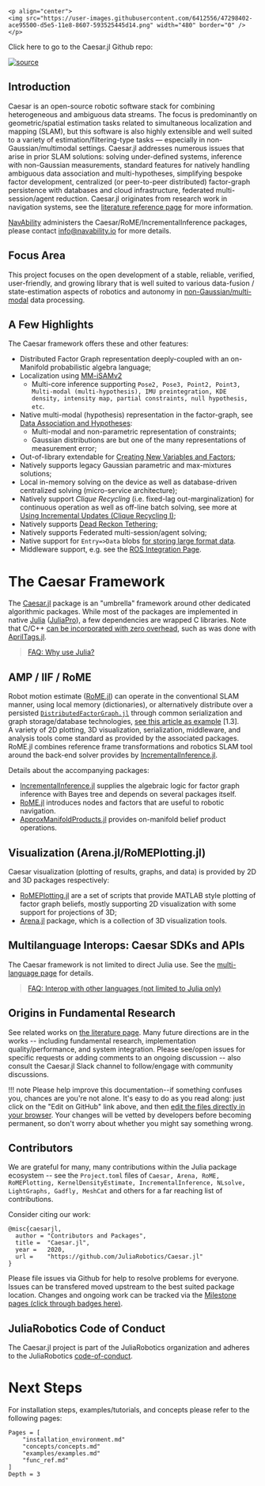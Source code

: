 ```@raw html
<p align="center">
<img src="https://user-images.githubusercontent.com/6412556/47298402-ace95500-d5e5-11e8-8607-593525445d14.png" width="480" border="0" />
</p>
```

Click here to go to the Caesar.jl Github repo:

[![source](https://img.shields.io/badge/source-code-yellow.svg)](https://github.com/JuliaRobotics/Caesar.jl)

## Introduction
Caesar is an open-source robotic software stack for combining heterogeneous and ambiguous data streams.  The focus is predominantly on geometric/spatial estimation tasks related to simultaneous localization and mapping (SLAM), but this software is also highly extensible and well suited to a variety of estimation/filtering-type tasks — especially in non-Gaussian/multimodal settings.  Caesar.jl addresses numerous issues that arise in prior SLAM solutions: solving under-defined systems, inference with non-Gaussian measurements, standard features for natively handling ambiguous data association and multi-hypotheses, simplifying bespoke factor development, centralized (or peer-to-peer distributed) factor-graph persistence with databases and cloud infrastructure, federated multi-session/agent reduction.  Caesar.jl originates from research work in navigation systems, see the [literature reference page](https://www.juliarobotics.org/Caesar.jl/latest/refs/literature/) for more information.

[NavAbility](https://www.navability.io/) administers the Caesar/RoME/IncrementalInference packages, please contact info@navability.io for more details.

## Focus Area

This project focuses on the open development of a stable, reliable, verified, user-friendly, and growing library that is well suited to various data-fusion / state-estimation aspects of robotics and autonomy in [non-Gaussian/multi-modal](https://juliarobotics.org/Caesar.jl/latest/concepts/concepts/#Why/Where-does-non-Gaussian-data-come-from?-1) data processing.

## A Few Highlights

The Caesar framework offers these and other features:
* Distributed Factor Graph representation deeply-coupled with an on-Manifold probabilistic algebra language;
* Localization using [MM-iSAMv2](http://www.juliarobotics.org/Caesar.jl/latest/refs/literature/#Related-Literature-1)
  * Multi-core inference supporting `Pose2, Pose3, Point2, Point3, Multi-modal (multi-hypothesis), IMU preintegration, KDE density, intensity map, partial constraints, null hypothesis, etc`.
* Native multi-modal (hypothesis) representation in the factor-graph, see [Data Association and Hypotheses](@ref):
  * Multi-modal and non-parametric representation of constraints;
  * Gaussian distributions are but one of the many representations of measurement error;
* Out-of-library extendable for [Creating New Variables and Factors](@ref);
* Natively supports legacy Gaussian parametric and max-mixtures solutions;
* Local in-memory solving on the device as well as database-driven centralized solving (micro-service architecture);
* Natively support *Clique Recycling* (i.e. fixed-lag out-marginalization) for continuous operation as well as off-line batch solving, see more at [Using Incremental Updates (Clique Recycling I)](@ref);
* Natively supports [Dead Reckon Tethering](examples/deadreckontether.md);
* Natively supports Federated multi-session/agent solving;
* Native support for `Entry=>Data` blobs [for storing large format data](https://juliarobotics.org/Caesar.jl/latest/concepts/entry_data/).
* Middleware support, e.g. see the [ROS Integration Page](examples/using_ros.md).

# The Caesar Framework

The [Caesar.jl](https://github.com/JuliaRobotics/Caesar.jl) package is an "umbrella" framework around other dedicated algorithmic packages.  While most of the packages are implemented in native [Julia](http://www.julialang.org/) ([JuliaPro](http://www.juliacomputing.com)), a few dependencies are wrapped C libraries.  Note that C/C++ [can be incorporated with zero overhead](https://docs.julialang.org/en/v1/manual/calling-c-and-fortran-code/), such as was done with [AprilTags.jl](http://www.github.com/JuliaRobotics/AprilTags.jl).

> [FAQ: Why use Julia?](https://www.juliarobotics.org/Caesar.jl/latest/faq/#Why-Julia-1)

## AMP / IIF / RoME

Robot motion estimate ([RoME.jl](http://www.github.com/JuliaRobotics/RoME.jl)) can operate in the conventional SLAM manner, using local memory (dictionaries), or alternatively distribute over a persisted [`DistributedFactorGraph.jl`](http://www.github.com/JuliaRobotics/DistributedFactorGraphs.jl) through common serialization and graph storage/database technologies, [see this article as example](http://people.csail.mit.edu/spillai/projects/cloud-graphs/2017-icra-cloudgraphs.pdf) [1.3].  
A variety of 2D plotting, 3D visualization, serialization, middleware, and analysis tools come standard as provided by the associated packages.  RoME.jl combines reference frame transformations and robotics SLAM tool around the back-end solver provides by [IncrementalInference.jl](http://www.github.com/JuliaRobotics/IncrementalInference.jl).

Details about the accompanying packages:
* [IncrementalInference.jl](http://www.github.com/JuliaRobotics/IncrementalInference.jl) supplies the algebraic logic for factor graph inference with Bayes tree and depends on several packages itself.
* [RoME.jl](http://www.github.com/JuliaRobotics/RoME.jl) introduces nodes and factors that are useful to robotic navigation.
* [ApproxManifoldProducts.jl](http://www.github.com/JuliaRobotics/ApproxManifoldProducts.jl) provides on-manifold belief product operations.

## Visualization (Arena.jl/RoMEPlotting.jl)
Caesar visualization (plotting of results, graphs, and data) is provided by 2D and 3D packages respectively:
* [RoMEPlotting.jl](http://www.github.com/JuliaRobotics/RoMEPlotting.jl) are a set of scripts that provide MATLAB style plotting of factor graph beliefs, mostly supporting 2D visualization with some support for projections of 3D;
* [Arena.jl](https://github.com/dehann/Arena.jl) package, which is a collection of 3D visualization tools.

## Multilanguage Interops: Caesar SDKs and APIs
The Caesar framework is not limited to direct Julia use.  See the [multi-language page](https://www.juliarobotics.org/Caesar.jl/latest/concepts/multilang/) for details.

> [FAQ: Interop with other languages (not limited to Julia only)](https://www.juliarobotics.org/Caesar.jl/latest/faq/#Is-Caesar.jl-limited-to-Julia?-No.-1)

## Origins in Fundamental Research

See related works on [the literature page](https://www.juliarobotics.org/Caesar.jl/latest/refs/literature/).  Many future directions are in the works -- including fundamental research, implementation quality/performance, and system integration.  Please see/open issues for specific requests or adding comments to an ongoing discussion -- also consult the Caesar.jl Slack channel to follow/engage with community discussions.

!!! note
    Please help improve this documentation--if something confuses you, chances
    are you're not alone. It's easy to do as you read along: just click on the
    "Edit on GitHub" link above, and then
    [edit the files directly in your browser](https://help.github.com/articles/editing-files-in-another-user-s-repository/).
    Your changes will be vetted by developers before becoming permanent, so don't
    worry about whether you might say something wrong.

## Contributors

We are grateful for many, many contributions within the Julia package ecosystem -- see the `Project.toml` files of `Caesar, Arena, RoME, RoMEPlotting, KernelDensityEstimate, IncrementalInference, NLsolve, LightGraphs, Gadfly, MeshCat` and others for a far reaching list of contributions.

Consider citing our work:
```
@misc{caesarjl,
  author = "Contributors and Packages",
  title =  "Caesar.jl",
  year =   2020,
  url =    "https://github.com/JuliaRobotics/Caesar.jl"
}
```

Please file issues via Github for help to resolve problems for everyone. Issues can be transfered moved upstream to the best suited package location. Changes and ongoing work can be tracked via the [Milestone pages (click through badges here)](https://github.com/JuliaRobotics/Caesar.jl/blob/master/README.md#bleeding-edge-development-status). 

## JuliaRobotics Code of Conduct
The Caesar.jl project is part of the JuliaRobotics organization and adheres to the JuliaRobotics [code-of-conduct](https://github.com/JuliaRobotics/administration/blob/master/code_of_conduct.md).

# Next Steps
For installation steps, examples/tutorials, and concepts please refer to the following pages:

```@contents
Pages = [
    "installation_environment.md"
    "concepts/concepts.md"
    "examples/examples.md"
    "func_ref.md"
]
Depth = 3
```

